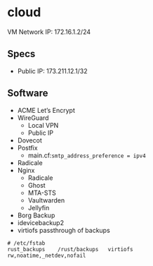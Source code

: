 # cloud
VM Network IP: 172.16.1.2/24

## Specs
- Public IP: 173.211.12.1/32

## Software
- ACME Let’s Encrypt
- WireGuard
  - Local VPN
  - Public IP
- Dovecot
- Postfix
  - main.cf:`smtp_address_preference = ipv4`
- Radicale
- Nginx
  - Radicale
  - Ghost
  - MTA-STS
  - Vaultwarden
  - Jellyfin
- Borg Backup
- idevicebackup2
- virtiofs passthrough of backups

```
# /etc/fstab
rust_backups    /rust/backups   virtiofs        rw,noatime,_netdev,nofail
```
